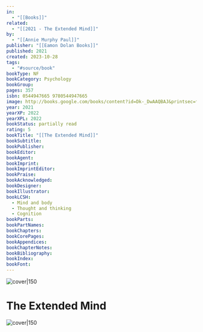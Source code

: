 ```yaml
---
in:
  - "[[Books]]"
related:
  - "[[2021 - The Extended Mind]]"
by:
  - "[[Annie Murphy Paul]]"
publisher: "[[Eamon Dolan Books]]"
published: 2021
created: 2023-10-28
tags:
  - "#source/book"
bookType: NF
bookCategory: Psychology
bookGroup: 
pages: 357
isbn: 0544947665 9780544947665
image: http://books.google.com/books/content?id=Dk-_DwAAQBAJ&printsec=frontcover&img=1&zoom=1&edge=curl&source=gbs_api
year: 2021
yearXP: 2022
yearXPL: 2022
bookStatus: partially read
rating: 5
bookTitle: "[[The Extended Mind]]"
bookSubtitle: 
bookPublisher: 
bookEditor: 
bookAgent: 
bookImprint: 
bookImprintEditor: 
bookPraise: 
bookAcknowledged: 
bookDesigner: 
bookIllustrator: 
bookLCSH:
  - Mind and body
  - Thought and thinking
  - Cognition
bookParts: 
bookPartNames: 
bookChapters: 
bookCorePages: 
bookAppendices: 
bookChapterNotes: 
bookBibliography: 
bookIndex: 
bookFont:
---
```


![cover|150]({{coverUrl}})

# The Extended Mind

![cover|150](http://books.google.com/books/content?id=Dk-_DwAAQBAJ&printsec=frontcover&img=1&zoom=1&edge=curl&source=gbs_api)

